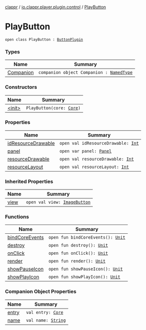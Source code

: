 [clappr](../../index.md) / [io.clappr.player.plugin.control](../index.md) / [PlayButton](./index.md)

# PlayButton

`open class PlayButton : `[`ButtonPlugin`](../-button-plugin/index.md)

### Types

| Name | Summary |
|---|---|
| [Companion](-companion/index.md) | `companion object Companion : `[`NamedType`](../../io.clappr.player.base/-named-type/index.md) |

### Constructors

| Name | Summary |
|---|---|
| [&lt;init&gt;](-init-.md) | `PlayButton(core: `[`Core`](../../io.clappr.player.components/-core/index.md)`)` |

### Properties

| Name | Summary |
|---|---|
| [idResourceDrawable](id-resource-drawable.md) | `open val idResourceDrawable: `[`Int`](https://kotlinlang.org/api/latest/jvm/stdlib/kotlin/-int/index.html) |
| [panel](panel.md) | `open var panel: `[`Panel`](../-media-control/-plugin/-panel/index.md) |
| [resourceDrawable](resource-drawable.md) | `open val resourceDrawable: `[`Int`](https://kotlinlang.org/api/latest/jvm/stdlib/kotlin/-int/index.html) |
| [resourceLayout](resource-layout.md) | `open val resourceLayout: `[`Int`](https://kotlinlang.org/api/latest/jvm/stdlib/kotlin/-int/index.html) |

### Inherited Properties

| Name | Summary |
|---|---|
| [view](../-button-plugin/view.md) | `open val view: `[`ImageButton`](https://developer.android.com/reference/android/widget/ImageButton.html) |

### Functions

| Name | Summary |
|---|---|
| [bindCoreEvents](bind-core-events.md) | `open fun bindCoreEvents(): `[`Unit`](https://kotlinlang.org/api/latest/jvm/stdlib/kotlin/-unit/index.html) |
| [destroy](destroy.md) | `open fun destroy(): `[`Unit`](https://kotlinlang.org/api/latest/jvm/stdlib/kotlin/-unit/index.html) |
| [onClick](on-click.md) | `open fun onClick(): `[`Unit`](https://kotlinlang.org/api/latest/jvm/stdlib/kotlin/-unit/index.html) |
| [render](render.md) | `open fun render(): `[`Unit`](https://kotlinlang.org/api/latest/jvm/stdlib/kotlin/-unit/index.html) |
| [showPauseIcon](show-pause-icon.md) | `open fun showPauseIcon(): `[`Unit`](https://kotlinlang.org/api/latest/jvm/stdlib/kotlin/-unit/index.html) |
| [showPlayIcon](show-play-icon.md) | `open fun showPlayIcon(): `[`Unit`](https://kotlinlang.org/api/latest/jvm/stdlib/kotlin/-unit/index.html) |

### Companion Object Properties

| Name | Summary |
|---|---|
| [entry](entry.md) | `val entry: `[`Core`](../../io.clappr.player.plugin/-plugin-entry/-core/index.md) |
| [name](name.md) | `val name: `[`String`](https://kotlinlang.org/api/latest/jvm/stdlib/kotlin/-string/index.html) |
